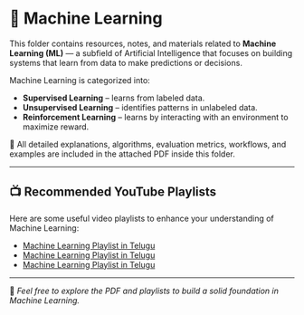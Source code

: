 # 🤖 Machine Learning

This folder contains resources, notes, and materials related to **Machine Learning (ML)** — a subfield of Artificial Intelligence that focuses on building systems that learn from data to make predictions or decisions.

Machine Learning is categorized into:
- **Supervised Learning** – learns from labeled data.
- **Unsupervised Learning** – identifies patterns in unlabeled data.
- **Reinforcement Learning** – learns by interacting with an environment to maximize reward.

📄 All detailed explanations, algorithms, evaluation metrics, workflows, and examples are included in the attached PDF inside this folder.

---

## 📺 Recommended YouTube Playlists

Here are some useful video playlists to enhance your understanding of Machine Learning:

- [Machine Learning Playlist in Telugu ](https://www.youtube.com/playlist?list=PLZoTAELRMXVPGU70ZGsckrMdr0FteeRUi)
- [Machine Learning Playlist in Telugu ](https://www.youtube.com/playlist?list=PLZoTAELRMXVPGU70ZGsckrMdr0FteeRUi)
- [Machine Learning Playlist in Telugu ](https://www.youtube.com/playlist?list=PLZoTAELRMXVPGU70ZGsckrMdr0FteeRUi)

---

📌 *Feel free to explore the PDF and playlists to build a solid foundation in Machine Learning.*

